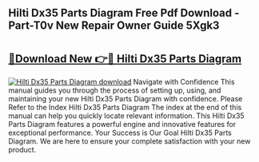 ## Hilti Dx35 Parts Diagram Free Pdf Download - Part-T0v New Repair Owner Guide 5Xgk3

# <h2><a href="http://dfun5g.blite.top/?on=Hilti+Dx35+Parts+Diagram">🔗Download New 👉🔴 Hilti Dx35 Parts Diagram</a></h2>

[![Hilti Dx35 Parts Diagram download](https://i.imgur.com/lujVjoI.png)](http://dfun5g.blite.top/?on=Hilti+Dx35+Parts+Diagram)
Navigate with Confidence This manual guides you through the process of setting up, using, and maintaining your new Hilti Dx35 Parts Diagram with confidence. Please Refer to the Index Hilti Dx35 Parts Diagram The index at the end of this manual can help you quickly locate relevant information. This Hilti Dx35 Parts Diagram features a powerful engine and innovative features for exceptional performance. Your Success is Our Goal Hilti Dx35 Parts Diagram. We are here to ensure your complete satisfaction with your new product.
